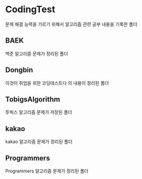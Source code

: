 # CodingTest
문제 해결 능력을 기르기 위해서 알고리즘 관련 공부 내용을 기록한 폴더

## BAEK
백준 알고리즘 문제가 정리된 폴더

## Dongbin
이것이 취업을 위한 코딩테스트다 의 내용이 정리된 폴더

## TobigsAlgorithm
투빅스 알고리즘 문제가 저장된 폴더

## kakao
kakao 알고리즘 문제가 정리된 폴더

## Programmers
Programmers 알고리즘 문제가 정리된 폴더
